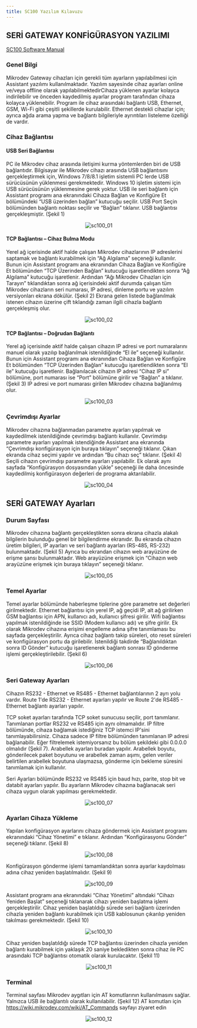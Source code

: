 ```yaml
---
title: SC100 Yazılım Kılavuzu
---
```


## SERİ GATEWAY KONFİGÜRASYON YAZILIMI

[SC100 Software Manual](https://www.mikrodev.com/wp-content/uploads/2023/01/MIKRODEV_SC100_SM.pdf)

### Genel Bilgi

Mikrodev Gateway cihazları için gerekli tüm ayarların yapılabilmesi için Assistant yazılımı kullanılmaktadır. Yazılım sayesinde cihaz ayarları online ve/veya offline olarak yapılabilmektedirCihaza yüklenen ayarlar kolayca indirilebilir ve önceden kaydedilmiş ayarlar program tarafından cihaza kolayca yüklenebilir.
Program ile cihaz arasındaki bağlantı USB, Ethernet, GSM, Wi-Fi gibi çeşitli şekillerde kurulabilir. Ethernet destekli cihazlar için; ayrıca ağda arama yapma ve bağlantı bilgileriyle ayrıntıları listeleme özelliği de vardır.

### Cihaz Bağlantısı

#### USB Seri Bağlantısı

PC ile Mikrodev cihaz arasında iletişimi kurma yöntemlerden biri de USB bağlantıdır. Bilgisayar ile Mikrodev cihazı arasında USB bağlantısını gerçekleştirmek için, Windows 7/8/8.1 işletim sistemli PC lerde USB sürücüsünün yüklenmesi gerekmektedir. Windows 10 işletim sistemi için USB sürücüsünün yüklenmesine gerek yoktur. USB ile seri bağlantı için Assistant programı ana ekranındaki Cihaza Bağlan ve Konfigüre Et bölümündeki “USB üzerinden bağlan” kutucuğu seçilir. USB Port Seçin bölümünden bağlantı noktası seçilir ve “Bağlan” tıklanır. USB bağlantısı gerçekleşmiştir. (Şekil 1)

<center>

![sc100_01](/img/sc100_01.png)

</center>

#### TCP Bağlantısı – Cihaz Bulma Modu

Yerel ağ içerisinde aktif halde çalışan Mikrodev cihazlarının IP adreslerini saptamak ve bağlantı kurabilmek için “Ağ Algılama” seçeneği kullanılır. Bunun için Assistant programı ana ekranından Cihaza Bağlan ve Konfigüre Et bölümünden “TCP Üzerinden Bağlan” kutucuğu işaretlendikten sonra “Ağ Algılama” kutucuğu işaretlenir. Ardından “Ağı Mikrodev Cihazları için Tarayın” tıklandıktan sonra ağ içerisindeki aktif durumda çalışan tüm Mikrodev cihazların seri numarası, IP adresi, dinleme portu ve yazılım versiyonları ekrana dökülür. (Şekil 2) Ekrana gelen listede bağlanılmak istenen cihazın üzerine çift tıklandığı zaman ilgili cihazla bağlantı gerçekleşmiş olur.

<center>

![sc100_02](/img/sc100_02.png)

</center>

#### TCP Bağlantısı – Doğrudan Bağlantı

Yerel ağ içerisinde aktif halde çalışan cihazın IP adresi ve port numaralarını manuel olarak yazılıp bağlanılmak istenildiğinde “El ile” seçeneği kullanılır. Bunun için Assistant programı ana ekranından Cihaza Bağlan ve Konfigüre Et bölümünden “TCP Üzerinden Bağlan” kutucuğu işaretlendikten sonra “El ile” kutucuğu işaretlenir. Bağlanılacak cihazın IP adresi “Cihaz IP si” bölümüne, port numarası ise “Port” bölümüne girilir ve “Bağlan” a tıklanır. (Şekil 3) IP adresi ve port numarası girilen Mikrodev cihazına bağlanılmış olur.

<center>

![sc100_03](/img/sc100_03.png)

</center>

### Çevrimdışı Ayarlar

Mikrodev cihazına bağlanmadan parametre ayarları yapılmak ve kaydedilmek istenildiğinde çevrimdışı bağlantı kullanılır. Çevrimdışı parametre ayarları yapılmak istendiğinde Assistant ana ekranında “Çevrimdışı konfigürasyon için buraya tıklayın” seçeneği tıklanır. Çıkan ekranda cihaz seçimi yapılır ve ardından “Bu cihazı seç” tıklanır. (Şekil 4) Seçili cihazın çevrimdışı parametre ayarları yapılabilir. Ek olarak aynı sayfada “Konfigürasyon dosyasından yükle” seçeneği ile daha öncesinde kaydedilmiş konfigürasyon değerleri de programa aktarılabilir.

<center>

![sc100_04](/img/sc100_04.png)

</center>

## SERİ GATEWAY Ayarları

### Durum Sayfası

Mikrodev cihazına bağlantı gerçekleştikten sonra ekrana cihazla alakalı bilgilerin bulunduğu genel bir bilgilendirme ekranıdır. Bu ekranda cihazın üretim bilgileri, IP ayarları ve seri bağlantı ayarları (RS-485, RS-232) bulunmaktadır. (Şekil 5) Ayrıca bu ekrandan cihazın web arayüzüne de erişme şansı bulunmaktadır. Web arayüzüne erişmek için “Cihazın web arayüzüne erişmek için buraya tıklayın” seçeneği tıklanır. 

<center>

![sc100_05](/img/sc100_05.png)

</center>

### Temel Ayarlar

Temel ayarlar bölümünde haberleşme tiplerine göre parametre set değerleri girilmektedir. Ethernet bağlantısı için yerel IP, ağ geçidi IP, alt ağ girilirken GSM bağlantısı için APN, kullanıcı adı, kullanıcı şifresi girilir. Wifi bağlantısı yapılmak istenildiğinde ise SSID (Modem kullanıcı adı) ve şifre girilir. Ek olarak Mikrodev cihazına erişimi engelleme adına şifre tanımlaması bu sayfada gerçekleştirilir. Ayrıca cihaz bağlantı takip süreleri, oto reset süreleri ve konfigürasyon portu da girilebilir. İstenildiği takdirde “Bağlanıldıktan sonra ID Gönder” kutucuğu işaretlenerek bağlantı sonrası ID gönderme işlemi gerçekleştirilebilir. (Şekil 6)

<center>

![sc100_06](/img/sc100_06.png)

</center>

### Seri Gateway Ayarları

Cihazın RS232 - Ethernet ve RS485 - Ethernet bağlantılarının 2 ayrı yolu vardır. Route 1'de RS232 - Ethernet ayarları yapılır ve Route 2'de RS485 - Ethernet bağlantı ayarları yapılır.

TCP soket ayarları tarafında TCP soket sunucusu seçilir, port tanımlanır. Tanımlanan portlar RS232 ve RS485 için aynı olmamalıdır. IP filtre bölümünde, cihaza bağlamak istediğiniz TCP istemci IP'sini tanımlayabilirsiniz. Cihaza sadece IP filtre bölümünden tanımlanan IP adresi bağlanabilir. Eğer filtrelemek istemiyorsanız bu bölüm şekildeki gibi 0.0.0.0 olmalıdır (Şekil 7). Arabellek ayarları buradan yapılır. Arabellek boyutu, gönderilecek paket boyutunu ve arabellek zaman aşımı, gelen veriler belirtilen arabellek boyutuna ulaşmazsa, gönderme için bekleme süresini tanımlamak için kullanılır.

Seri Ayarları bölümünde RS232 ve RS485 için baud hızı, parite, stop bit ve databit ayarları yapılır. Bu ayarların Mikrodev cihazına bağlanacak seri cihaza uygun olarak yapılması gerekmektedir.	


<center>

![sc100_07](/img/sc100_07.png)

</center>


### Ayarları Cihaza Yükleme

Yapılan konfigürasyon ayarlarını cihaza göndermek için Assistant programı ekranındaki “Cihaz Yönetimi” e tıklanır. Ardından “Konfigürasyonu Gönder” seçeneği tıklanır. (Şekil 8)

<center>

![sc100_08](/img/sc100_08.png)

</center>

Konfigürasyon gönderme işlemi tamamlandıktan sonra ayarlar kaydolması adına cihaz yeniden başlatılmalıdır. (Şekil 9)

<center>

![sc100_09](/img/sc100_09.png)

</center>

Assistant programı ana ekranındaki “Cihaz Yönetimi” altındaki “Cihazı Yeniden Başlat” seçeneği tıklanarak cihazı yeniden başlatma işlemi gerçekleştirilir. Cihaz yeniden başlatıldığı sürede seri bağlantı üzerinden cihazla yeniden bağlantı kurabilmek için USB kablosunun çıkarılıp yeniden takılması gerekmektedir. (Şekil 10)

<center>

![sc100_10](/img/sc100_10.png)

</center>

Cihaz yeniden başlatıldığı sürede TCP bağlantısı üzerinden cihazla yeniden bağlantı kurabilmek için yaklaşık 20 saniye bekledikten sonra cihaz ile PC arasındaki TCP bağlantısı otomatik olarak kurulacaktır. (Şekil 11)

<center>

![sc100_11](/img/sc100_11.png)

</center>

### Terminal

Terminal sayfası Mikrodev aygıtları için AT komutlarının kullanılmasını sağlar. Yalnızca USB ile bağlantılı olarak kullanılabilir. (Şekil 12)
AT komutları için https://wiki.mikrodev.com/wiki/AT_Commands sayfayı ziyaret edin

<center>

![sc100_12](/img/sc100_12.png)

</center>